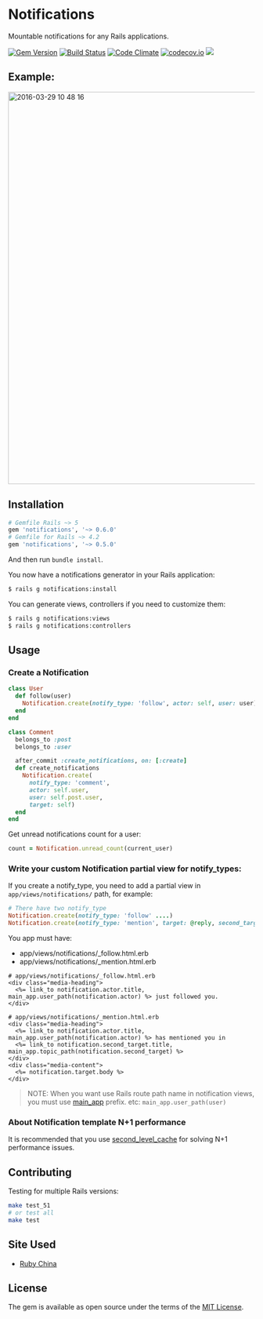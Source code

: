 # Notifications

Mountable notifications for any Rails applications.

[![Gem Version](https://badge.fury.io/rb/notifications.svg)](https://badge.fury.io/rb/notifications) [![Build Status](https://travis-ci.org/rails-engine/notifications.svg)](https://travis-ci.org/rails-engine/notifications) [![Code Climate](https://codeclimate.com/github/rails-engine/notifications/badges/gpa.svg)](https://codeclimate.com/github/rails-engine/notifications) [![codecov.io](https://codecov.io/github/rails-engine/notifications/coverage.svg?branch=master)](https://codecov.io/github/rails-engine/notifications?branch=master) [![](http://inch-ci.org/github/rails-engine/notifications.svg?branch=master)](http://inch-ci.org/github/rails-engine/notifications?branch=master)

## Example:

<img width="800" alt="2016-03-29 10 48 16" src="https://cloud.githubusercontent.com/assets/5518/16578955/eb59e472-42cf-11e6-825e-8fc9ecf58a8b.png">

## Installation

```ruby
# Gemfile Rails ~> 5
gem 'notifications', '~> 0.6.0'
# Gemfile for Rails ~> 4.2
gem 'notifications', '~> 0.5.0'
```

And then run `bundle install`.

You now have a notifications generator in your Rails application:

```bash
$ rails g notifications:install
```

You can generate views, controllers if you need to customize them:

```bash
$ rails g notifications:views
$ rails g notifications:controllers
```

## Usage

### Create a Notification

```ruby
class User
  def follow(user)
    Notification.create(notify_type: 'follow', actor: self, user: user)
  end
end

class Comment
  belongs_to :post
  belongs_to :user

  after_commit :create_notifications, on: [:create]
  def create_notifications
    Notification.create(
      notify_type: 'comment',
      actor: self.user,
      user: self.post.user,
      target: self)
  end
end
```

Get unread notifications count for a user:

```rb
count = Notification.unread_count(current_user)
```

### Write your custom Notification partial view for notify_types:

If you create a notify_type, you need to add a partial view in `app/views/notifications/` path, for example:

```rb
# There have two notify_type
Notification.create(notify_type: 'follow' ....)
Notification.create(notify_type: 'mention', target: @reply, second_target: @topic, ....)
```

You app must have:

- app/views/notifications/_follow.html.erb
- app/views/notifications/_mention.html.erb

```erb
# app/views/notifications/_follow.html.erb
<div class="media-heading">
  <%= link_to notification.actor.title, main_app.user_path(notification.actor) %> just followed you.
</div>
```

```erb
# app/views/notifications/_mention.html.erb
<div class="media-heading">
  <%= link_to notification.actor.title, main_app.user_path(notification.actor) %> has mentioned you in
  <%= link_to notification.second_target.title, main_app.topic_path(notification.second_target) %>
</div>
<div class="media-content">
  <%= notification.target.body %>
</div>
```

> NOTE: When you want use Rails route path name in notification views, you must use [main_app](http://api.rubyonrails.org/classes/Rails/Engine.html#class-Rails::Engine-label-Using+Engine-27s+routes+outside+Engine) prefix. etc: `main_app.user_path(user)`

### About Notification template N+1 performance

It is recommended that you use [second_level_cache](https://github.com/hooopo/second_level_cache) for solving N+1 performance issues.

## Contributing

Testing for multiple Rails versions:

```bash
make test_51
# or test all
make test
```

## Site Used

- [Ruby China](https://ruby-china.org)

## License

The gem is available as open source under the terms of the [MIT License](http://opensource.org/licenses/MIT).
